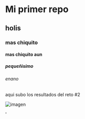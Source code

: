 # Mi primer repo
## holis
### mas chiquito 
#### mas chiquito aun 
##### pequeñisimo
###### enano

aqui subo los resultados del reto #2

![imagen](https://t2.gstatic.com/licensed-image?q=tbn:ANd9GcQOO0X7mMnoYz-e9Zdc6Pe6Wz7Ow1DcvhEiaex5aSv6QJDoCtcooqA7UUbjrphvjlIc)  

'
